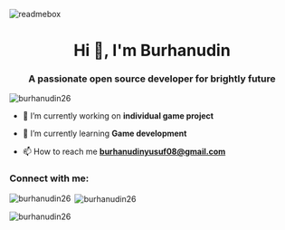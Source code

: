 
![readmebox](https://github.com/Burhanudin26/Burhanudin26/assets/113436431/6c5cc40d-5240-42fe-a351-f1b97e8a3ddf)

<h1 align="center">Hi 👋, I'm Burhanudin</h1>
<h3 align="center">A passionate open source developer for brightly future</h3>

<p align="left"> <img src="https://komarev.com/ghpvc/?username=burhanudin26&label=Profile%20views&color=0e75b6&style=flat" alt="burhanudin26" /> </p>

- 🔭 I’m currently working on **individual game project**

- 🌱 I’m currently learning **Game development**

- 📫 How to reach me **burhanudinyusuf08@gmail.com**

<h3 align="left">Connect with me:</h3>
<p align="left">
</p>

<p><img align="left" src="https://github-readme-stats.vercel.app/api/top-langs?username=burhanudin26&show_icons=true&locale=en&layout=compact" alt="burhanudin26" /></p>

<p>&nbsp;<img align="center" src="https://github-readme-stats.vercel.app/api?username=burhanudin26&show_icons=true&locale=en" alt="burhanudin26" /></p>

<p><img align="center" src="https://github-readme-streak-stats.herokuapp.com/?user=burhanudin26&" alt="burhanudin26" /></p>


